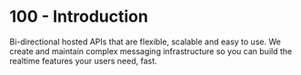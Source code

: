 # 100 - Introduction

Bi-directional hosted APIs that are flexible, scalable and easy to use. We create and maintain complex messaging infrastructure so you can build the realtime features your users need, fast.
